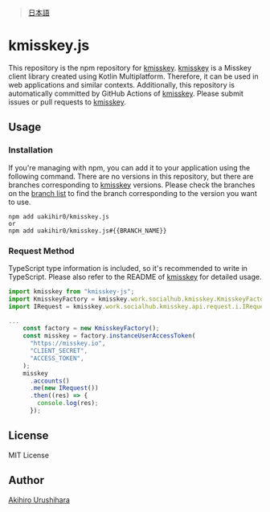 > [日本語](./README_ja.md)

# kmisskey.js

This repository is the npm repository for [kmisskey]. [kmisskey] is a Misskey client library created using Kotlin Multiplatform.
Therefore, it can be used in web applications and similar contexts.
Additionally, this repository is automatically committed by GitHub Actions of [kmisskey]. Please submit issues or pull requests to [kmisskey].

## Usage

### Installation

If you're managing with npm, you can add it to your application using the following command.
There are no versions in this repository, but there are branches corresponding to [kmisskey] versions.
Please check the branches on the [branch list](https://github.com/uakihir0/kbsky-cocoapods/branches) to find the branch corresponding to the version you want to use.

```shell
npm add uakihir0/kmisskey.js
or
npm add uakihir0/kmisskey.js#{{BRANCH_NAME}}
```

### Request Method

TypeScript type information is included, so it's recommended to write in TypeScript.
Please also refer to the README of [kmisskey] for detailed usage.

```typescript
import kmisskey from "kmisskey-js";
import KmisskeyFactory = kmisskey.work.socialhub.kmisskey.KmisskeyFactory;
import IRequest = kmisskey.work.socialhub.kmisskey.api.request.i.IRequest;

...
    const factory = new KmisskeyFactory();
    const misskey = factory.instanceUserAccessToken(
      "https://misskey.io",
      "CLIENT_SECRET",
      "ACCESS_TOKEN",
    );
    misskey
      .accounts()
      .me(new IRequest())
      .then((res) => {
        console.log(res);
      });
```

## License

MIT License

## Author

[Akihiro Urushihara](https://github.com/uakihir0)

[kmisskey]: https://github.com/uakihir0/kmisskey